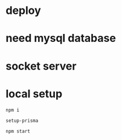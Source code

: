 
# deploy

# need mysql database

# socket server

# local setup

```
npm i

setup-prisma

npm start
```

